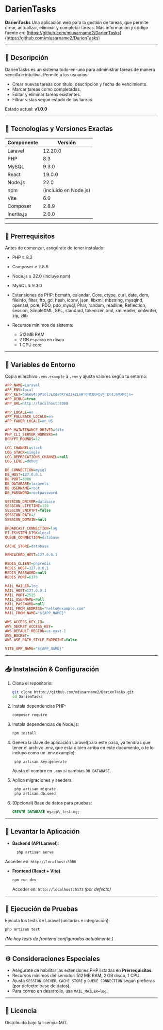 # DarienTasks

**DarienTasks**
Una aplicación web para la gestión de tareas, que permite crear, actualizar, eliminar y completar tareas. Más información y código fuente en: [https://github.com/miusarname2/DarienTasks](https://github.com/miusarname2/DarienTasks)

---

## 📖 Descripción

DarienTasks es un sistema todo-en-uno para administrar tareas de manera sencilla e intuitiva. Permite a los usuarios:

* Crear nuevas tareas con título, descripción y fecha de vencimiento.
* Marcar tareas como completadas.
* Editar y eliminar tareas existentes.
* Filtrar vistas según estado de las tareas.

Estado actual: **v1.0.0**

---

## 🧰 Tecnologías y Versiones Exactas

| Componente | Versión               |
| ---------- | --------------------- |
| Laravel    | 12.20.0               |
| PHP        | 8.3                   |
| MySQL      | 9.3.0                 |
| React      | 19.0.0                |
| Node.js    | 22.0                  |
| npm        | (incluido en Node.js) |
| Vite       | 6.0                   |
| Composer   | 2.8.9                 |
| Inertia.js | 2.0.0                 |

---

## 🚀 Prerrequisitos

Antes de comenzar, asegúrate de tener instalado:

* PHP ≥ 8.3
* Composer ≥ 2.8.9
* Node.js ≥ 22.0 (incluye npm)
* MySQL ≥ 9.3.0
* Extensiones de PHP: bcmath, calendar, Core, ctype, curl, date, dom, fileinfo, filter, ftp, gd, hash, iconv, json, libxml, mbstring, mysqlnd, openssl, pcre, PDO, pdo\_mysql, Phar, random, readline, Reflection, session, SimpleXML, SPL, standard, tokenizer, xml, xmlreader, xmlwriter, zip, zlib
* Recursos mínimos de sistema:

  * 512 MB RAM
  * 2 GB espacio en disco
  * 1 CPU core

---

## 🔧 Variables de Entorno

Copia el archivo `.env.example` a `.env` y ajusta valores según tu entorno:

```ini
APP_NAME=Laravel
APP_ENV=local
APP_KEY=base64:pVI0lJEXds0XrezJ+ZLnWr0NtQGPpVjTDGtJAVXMcjs=
APP_DEBUG=true
APP_URL=http://localhost:8000

APP_LOCALE=en
APP_FALLBACK_LOCALE=en
APP_FAKER_LOCALE=en_US

APP_MAINTENANCE_DRIVER=file
PHP_CLI_SERVER_WORKERS=4
BCRYPT_ROUNDS=12

LOG_CHANNEL=stack
LOG_STACK=single
LOG_DEPRECATIONS_CHANNEL=null
LOG_LEVEL=debug

DB_CONNECTION=mysql
DB_HOST=127.0.0.1
DB_PORT=3306
DB_DATABASE=laravels
DB_USERNAME=root
DB_PASSWORD=rootpassword

SESSION_DRIVER=database
SESSION_LIFETIME=120
SESSION_ENCRYPT=false
SESSION_PATH=/
SESSION_DOMAIN=null

BROADCAST_CONNECTION=log
FILESYSTEM_DISK=local
QUEUE_CONNECTION=database

CACHE_STORE=database

MEMCACHED_HOST=127.0.0.1

REDIS_CLIENT=phpredis
REDIS_HOST=127.0.0.1
REDIS_PASSWORD=null
REDIS_PORT=6379

MAIL_MAILER=log
MAIL_HOST=127.0.0.1
MAIL_PORT=2525
MAIL_USERNAME=null
MAIL_PASSWORD=null
MAIL_FROM_ADDRESS="hello@example.com"
MAIL_FROM_NAME="${APP_NAME}"

AWS_ACCESS_KEY_ID=
AWS_SECRET_ACCESS_KEY=
AWS_DEFAULT_REGION=us-east-1
AWS_BUCKET=
AWS_USE_PATH_STYLE_ENDPOINT=false

VITE_APP_NAME="${APP_NAME}"
```

---

## 📥 Instalación & Configuración

1. Clona el repositorio:

   ```bash
   git clone https://github.com/miusarname2/DarienTasks.git
   cd DarienTasks
   ```


2. Instala dependencias PHP:

    ```bash
   composer require
   ```


3. Instala dependencias de Node.js:

   ```bash
   npm install
   ```

4. Genera la clave de aplicación Laravel(para este paso, ya tendras que tener el archivo .env, que esta o bien arriba en este documento, o te lo incluyo como un .env.example):
   ```bash
    php artisan key:generate
    ```

   Ajusta el nombre en `.env` si cambias `DB_DATABASE`.

6. Aplica migraciones y seeders:
   ```bash
    php artisan migrate
    php artisan db:seed
    ```

7. (Opcional) Base de datos para pruebas:

   ```sql
   CREATE DATABASE myapp\_testing;
   ```


---

## 🚀 Levantar la Aplicación
- **Backend (API Laravel)**:  
  ```bash
    php artisan serve
   ```

Acceder en: `http://localhost:8000`

* **Frontend (React + Vite)**:

  ```bash
  npm run dev
  ```

  Acceder en: `http://localhost:5173` *(por defecto)*

---

## 🧪 Ejecución de Pruebas
Ejecuta los tests de Laravel (unitarias e integración):
```bash
php artisan test
````

*(No hay tests de frontend configurados actualmente.)*

---

## ⚙️ Consideraciones Especiales

* Asegúrate de habilitar las extensiones PHP listadas en **Prerrequisitos**.
* Recursos mínimos del servidor: 512 MB RAM, 2 GB disco, 1 CPU.
* Ajusta `SESSION_DRIVER`, `CACHE_STORE` y `QUEUE_CONNECTION` según prefieras (por defecto: base de datos).
* Para correo en desarrollo, usa `MAIL_MAILER=log`.

---

## 📄 Licencia

Distribuido bajo la licencia MIT.
